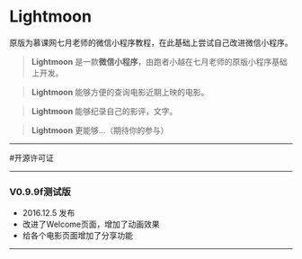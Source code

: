 # Lightmoon

原版为慕课网七月老师的微信小程序教程，在此基础上尝试自己改进微信小程序。

> **Lightmoon** 是一款**微信小程序**，由跑者小越在七月老师的原版小程序基础上开发。

> **Lightmoon** 能够方便的查询电影近期上映的电影。

> **Lightmoon** 能够纪录自己的影评，文字。

> **Lightmoon** 更能够...（期待你的参与）

***
#开源许可证




***

### V0.9.9f测试版

- 2016.12.5 发布
- 改进了Welcome页面，增加了动画效果
- 给各个电影页面增加了分享功能

***
